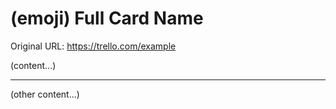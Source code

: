 # (emoji) Full Card Name

Original URL: https://trello.com/example

(content...)

---

(other content...)